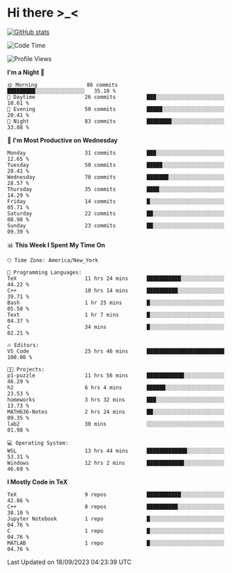 # Hi there \>_<

[![GitHub stats](https://github-readme-stats.vercel.app/api?username=ARessegetesStery&show_icons=true&theme=transparent)](https://github.com/anuraghazra/github-readme-stats)

<!--START_SECTION:waka-->
![Code Time](http://img.shields.io/badge/Code%20Time-315%20hrs%2054%20mins-blue)

![Profile Views](http://img.shields.io/badge/Profile%20Views-0-blue)

**I'm a Night 🦉** 

```text
🌞 Morning                86 commits          █████████░░░░░░░░░░░░░░░░   35.10 % 
🌆 Daytime                26 commits          ███░░░░░░░░░░░░░░░░░░░░░░   10.61 % 
🌃 Evening                50 commits          █████░░░░░░░░░░░░░░░░░░░░   20.41 % 
🌙 Night                  83 commits          ████████░░░░░░░░░░░░░░░░░   33.88 % 
```
📅 **I'm Most Productive on Wednesday** 

```text
Monday                   31 commits          ███░░░░░░░░░░░░░░░░░░░░░░   12.65 % 
Tuesday                  50 commits          █████░░░░░░░░░░░░░░░░░░░░   20.41 % 
Wednesday                70 commits          ███████░░░░░░░░░░░░░░░░░░   28.57 % 
Thursday                 35 commits          ████░░░░░░░░░░░░░░░░░░░░░   14.29 % 
Friday                   14 commits          █░░░░░░░░░░░░░░░░░░░░░░░░   05.71 % 
Saturday                 22 commits          ██░░░░░░░░░░░░░░░░░░░░░░░   08.98 % 
Sunday                   23 commits          ██░░░░░░░░░░░░░░░░░░░░░░░   09.39 % 
```


📊 **This Week I Spent My Time On** 

```text
🕑︎ Time Zone: America/New_York

💬 Programming Languages: 
TeX                      11 hrs 24 mins      ███████████░░░░░░░░░░░░░░   44.22 % 
C++                      10 hrs 14 mins      ██████████░░░░░░░░░░░░░░░   39.71 % 
Bash                     1 hr 25 mins        █░░░░░░░░░░░░░░░░░░░░░░░░   05.50 % 
Text                     1 hr 7 mins         █░░░░░░░░░░░░░░░░░░░░░░░░   04.37 % 
C                        34 mins             █░░░░░░░░░░░░░░░░░░░░░░░░   02.21 % 

🔥 Editors: 
VS Code                  25 hrs 46 mins      █████████████████████████   100.00 % 

🐱‍💻 Projects: 
p1-puzzle                11 hrs 56 mins      ████████████░░░░░░░░░░░░░   46.29 % 
h2                       6 hrs 4 mins        ██████░░░░░░░░░░░░░░░░░░░   23.53 % 
homeworks                3 hrs 32 mins       ███░░░░░░░░░░░░░░░░░░░░░░   13.73 % 
MATH636-Notes            2 hrs 24 mins       ██░░░░░░░░░░░░░░░░░░░░░░░   09.35 % 
lab2                     30 mins             ░░░░░░░░░░░░░░░░░░░░░░░░░   01.98 % 

💻 Operating System: 
WSL                      13 hrs 44 mins      █████████████░░░░░░░░░░░░   53.31 % 
Windows                  12 hrs 2 mins       ████████████░░░░░░░░░░░░░   46.69 % 
```

**I Mostly Code in TeX** 

```text
TeX                      9 repos             ███████████░░░░░░░░░░░░░░   42.86 % 
C++                      8 repos             ██████████░░░░░░░░░░░░░░░   38.10 % 
Jupyter Notebook         1 repo              █░░░░░░░░░░░░░░░░░░░░░░░░   04.76 % 
C                        1 repo              █░░░░░░░░░░░░░░░░░░░░░░░░   04.76 % 
MATLAB                   1 repo              █░░░░░░░░░░░░░░░░░░░░░░░░   04.76 % 
```




 Last Updated on 18/09/2023 04:23:39 UTC
<!--END_SECTION:waka-->
